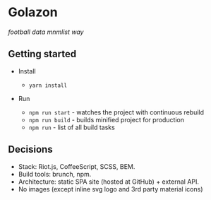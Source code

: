 Golazon
=======

*football data mnmlist way*

## Getting started

* Install
  * `yarn install`

* Run
  * `npm run start` - watches the project with continuous rebuild
  * `npm run build` - builds minified project for production
  * `npm run` - list of all build tasks

## Decisions

* Stack: Riot.js, CoffeeScript, SCSS, BEM.
* Build tools: brunch, npm.
* Architecture: static SPA site (hosted at GitHub) + external API.
* No images (except inline svg logo and 3rd party material icons)
